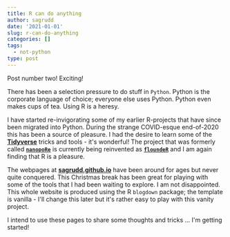 ```yaml
---
title: R can do anything
author: sagrudd
date: '2021-01-01'
slug: r-can-do-anything
categories: []
tags:
  - not-python
type: post
---
```


Post number two! Exciting!

There has been a selection pressure to do stuff in `Python`. Python is the
corporate language of choice; everyone else uses Python. Python even makes
cups of tea. Using R is a heresy.

I have started re-invigorating some of my earlier R-projects that have since
been migrated into Python. During the strange COVID-esque end-of-2020 this has 
been a source of pleasure. I had the desire to learn some of the 
[**Tidyverse**](https://www.tidyverse.org/) tricks and tools - it's wonderful! 
The project that was formerly called 
[**`nanopoRe`**](https://github.com/sagrudd/nanopoRe) is currently being
reinvented as [**`floundeR`**](https://github.com/sagrudd/floundeR) and I am 
again finding that R is a pleasure.

<!--more-->

The webpages at [**sagrudd.github.io**](https://sagrudd.github.io) have been 
around for ages but never quite conquered. This Christmas break has been great 
for playing with some of the tools that I had been waiting to explore. I am not
disappointed. This whole website is produced using the R `blogdown` package;
the template is vanilla - I'll change this later but it's rather easy to play
with this vanity project.

I intend to use these pages to share some thoughts and tricks ... I'm getting
started!
